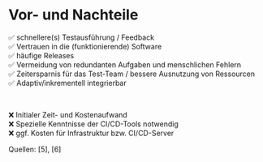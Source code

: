 # Vor- und Nachteile

<style scoped>
  ul {
    list-style-type: none;
    padding: 0;
  }
</style>

- ✅ schnellere(s) Testausführung / Feedback
- ✅ Vertrauen in die (funktionierende) Software
- ✅ häufige Releases
- ✅ Vermeidung von redundanten Aufgaben und menschlichen Fehlern
- ✅ Zeitersparnis für das Test-Team / bessere Ausnutzung von Ressourcen
- ✅ Adaptiv/inkrementell integrierbar

<br />

- ❌ Initialer Zeit- und Kostenaufwand
- ❌ Spezielle Kenntnisse der CI/CD-Tools notwendig
- ❌ ggf. Kosten für Infrastruktur bzw. CI/CD-Server

Quellen: \[5\], \[6\]
